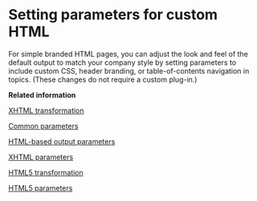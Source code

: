# Setting parameters for custom HTML

For simple branded HTML pages, you can adjust the look and feel of the default output to match your company style by setting parameters to include custom CSS, header branding, or table-of-contents navigation in topics. \(These changes do not require a custom plug-in.\)

**Related information**  


[XHTML transformation](dita2xhtml.md)

[Common parameters](parameters-base.md)

[HTML-based output parameters](parameters-base-html.md)

[XHTML parameters](parameters-xhtml.md)

[HTML5 transformation](dita2html5.md)

[HTML5 parameters](parameters-html5.md)

